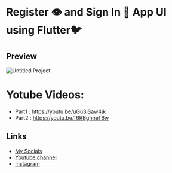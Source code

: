 # Register 👁 and Sign In 🔐 App UI using Flutter🐦
## Preview
![Untitled Project](https://user-images.githubusercontent.com/91388754/148224485-9701bbdd-3943-44d9-b3af-5170df13dc1d.gif)
# Yotube Videos:
* Part1 : https://youtu.be/uGu3lSaw4jk
* Part2 : https://youtu.be/f6RBghneT6w

## Links
* [My Socials](https://znap.link/CodeWithFlexz)
* [Youtube channel](https://www.youtube.com/channel/UCLVrYXt3SL9rT-IcDmgU9Wg)
* [Instagram](https://instagram.com/codewithflexz)
